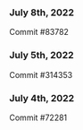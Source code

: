 ### July 8th, 2022

Commit #83782

### July 5th, 2022

Commit #314353


### July 4th, 2022

Commit #72281
